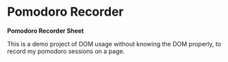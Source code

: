 # Pomodoro Recorder

**Pomodoro Recorder Sheet**

This is a demo project of DOM usage without knowing the DOM properly, to record my pomodoro sessions on a page.
